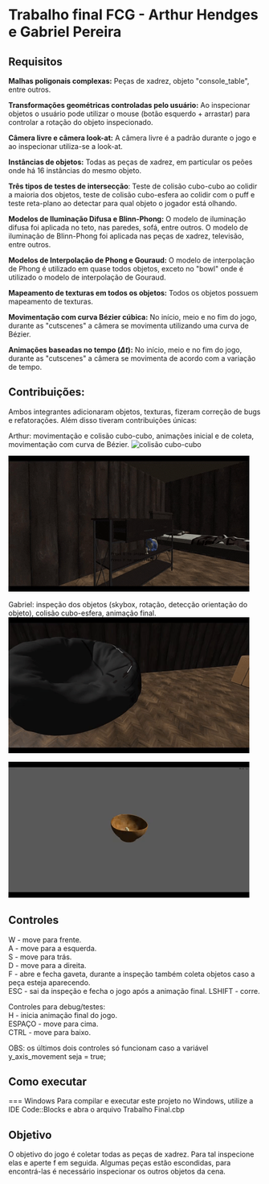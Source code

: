 # Trabalho final FCG - Arthur Hendges e Gabriel Pereira
## Requisitos

**Malhas poligonais complexas:**  Peças de xadrez, objeto "console_table", entre outros.


**Transformações geométricas controladas pelo usuário:** Ao inspecionar objetos o usuário pode utilizar o mouse (botão esquerdo + arrastar) para controlar a rotação do objeto inspecionado. 

**Câmera livre e câmera look-at:** A câmera livre é a padrão durante o jogo e ao inspecionar utiliza-se a look-at.

**Instâncias de objetos:** Todas as peças de xadrez, em particular os peões onde há 16 instâncias do mesmo objeto.

**Três tipos de testes de intersecção**: Teste de colisão cubo-cubo ao colidir a maioria dos objetos, teste de colisão cubo-esfera ao colidir com o puff e teste reta-plano ao detectar para qual objeto o jogador está olhando.

**Modelos de Iluminação Difusa e Blinn-Phong:** O modelo de iluminação difusa foi aplicada no teto, nas paredes, sofá, entre outros. O modelo de iluminação de Blinn-Phong foi aplicada nas peças de xadrez, televisão, entre outros. 

**Modelos de Interpolação de Phong e Gouraud:** O modelo de interpolação de Phong é utilizado em quase todos objetos, exceto no "bowl" onde é utilizado o modelo de interpolação de Gouraud.

**Mapeamento de texturas em todos os objetos:** Todos os objetos possuem mapeamento de texturas.

**Movimentação com curva Bézier cúbica:** No início, meio e no fim do jogo, durante as "cutscenes" a câmera se movimenta utilizando uma curva de Bézier.

**Animações baseadas no tempo ($\Delta t$):** No início, meio e no fim do jogo, durante as "cutscenes" a câmera se movimenta de acordo com a variação de tempo.


## Contribuições:
Ambos integrantes adicionaram objetos, texturas, fizeram correção de bugs e refatorações. Além disso tiveram contribuições únicas:

Arthur: movimentação e colisão cubo-cubo, animações inicial e de coleta, movimentação com curva de Bézier.
![colisão cubo-cubo](./gifs/colisão.gif)

![gaveta abrindo](./gifs/gaveta.gif)

Gabriel: inspeção dos objetos (skybox, rotação, detecção orientação do objeto), colisão cubo-esfera, animação final.
![colisão cubo-esfera](./gifs/colisao2.gif)

![inspecao](./gifs/inspeção.gif)
## Controles

W - move para frente. \
A - move para a esquerda. \
S - move para trás. \
D - move para a direita. \
F - abre e fecha gaveta, durante a inspeção também coleta objetos caso a peça esteja aparecendo.\
ESC - sai da inspeção e fecha o jogo após a animação final.
LSHIFT - corre.

Controles para debug/testes:\
H - inicia animação final do jogo.\
ESPAÇO - move para cima.\
CTRL - move para baixo.

OBS: os últimos dois controles só funcionam caso a variável y_axis_movement seja = true;

## Como executar

=== Windows
Para compilar e executar este projeto no Windows, utilize a IDE Code::Blocks e abra o arquivo Trabalho Final.cbp

## Objetivo
O objetivo do jogo é coletar todas as peças de xadrez. Para tal inspecione elas e aperte f em seguida. Algumas peças estão escondidas, para encontrá-las é necessário inspecionar os outros objetos da cena.